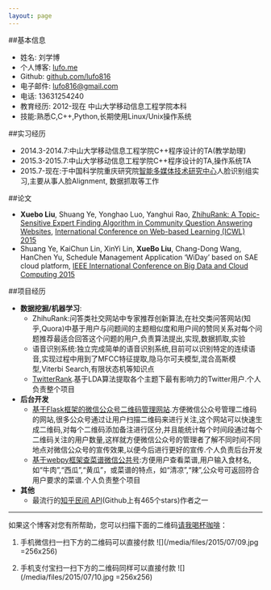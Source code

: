 ```yaml
---
layout: page
---
```

##基本信息

- 姓名: 刘学博
- 个人博客: [lufo.me](http://lufo.me/archive.html)
- Github: [github.com/lufo816](https://github.com/lufo816)
- 电子邮件: [lufo816@gmail.com](mailto:lufo816@gmail.com)
- 电话: 13631254240
- 教育经历: 2012-现在 中山大学移动信息工程学院本科
- 技能:熟悉C,C++,Python,长期使用Linux/Unix操作系统
	
##实习经历
- 2014.3-2014.7:中山大学移动信息工程学院C++程序设计的TA(教学助理)
- 2015.3-2015.7:中山大学移动信息工程学院C++程序设计的TA,操作系统TA
- 2015.7-现在:于中国科学院重庆研究院[智能多媒体技术研究中心](http://www.cigit.cas.cn/jggk/ggkypt/201403/t20140328_4082809.html)人脸识别组实习,主要从事人脸Alignment, 数据抓取等工作

##论文
- **Xuebo Liu**, Shuang Ye, Yonghao Luo, Yanghui Rao, [ZhihuRank: A Topic-Sensitive Expert Finding Algorithm in Community Question Answering Websites](/docs/ZhihuRank.pdf), [International Conference on Web-based Learning (ICWL) 2015](http://www.cityu.edu.hk/merc/icwl/icwl2015home.htm)
- Shuang Ye, KaiChun Lin, XinYi Lin, **XueBo Liu**, Chang-Dong Wang, HanChen Yu, Schedule Management Application ‘WiDay’ based on SAE cloud platform, [IEEE International  Conference on Big Data and Cloud Computing 2015](http://www.cybermatics.org/SWC2015/CBD/CBD2015.htm)


##项目经历

- **数据挖掘/机器学习**:
	- ZhihuRank:问答类社交网站中专家推荐创新算法,在社交类问答网站(知乎,Quora)中基于用户与问题间的主题相似度和用户间的赞同关系对每个问题推荐最适合回答这个问题的用户,负责算法提出,实现,数据抓取,实验
	- 语音识别系统:独立完成简单的语音识别系统,目前可以识别特定的连续语音,实现过程中用到了MFCC特征提取,隐马尔可夫模型,混合高斯模型,Viterbi Search,有限状态机等知识点
	- [TwitterRank](https://github.com/lufo816/TwitterRank).基于LDA算法提取各个主题下最有影响力的Twitter用户.个人负责整个项目
- **后台开发**
	- [基于Flask框架的微信公众号二维码管理网站](https://github.com/lufo816/WeiXinPublicAccountFollowedByQRAnalysis).方便微信公众号管理二维码的网站,很多公众号通过让用户扫描二维码来进行关注,这个网站可以快速生成二维码,对每个二维码添加备注进行区分,并且能统计每个时间段通过每个二维码关注的用户数量,这样就方便微信公众号的管理者了解不同时间不同地点对微信公众号的宣传效果,以便今后进行更好的宣传.个人负责后台开发
	- [基于webpy框架查菜谱微信公共号](https://github.com/lufo816/WeiXinCookbook):方便用户查看菜谱,用户输入食材名,如“牛肉”,“西瓜”,“黄瓜”，或菜谱的特点，如“清凉”,“辣”,公众号可返回符合用户要求的菜谱.个人负责整个项目
- **其他**
	- 最流行的[知乎民间 API](https://github.com/egrcc/zhihu-python)(Github上有465个stars)作者之一
	
-----

如果这个博客对您有所帮助，您可以扫描下面的二维码[请我喝杯咖啡](http://lufo.me/to_buy_list.html)：

1. 手机微信扫一扫下方的二维码可以直接付款
![](/media/files/2015/07/09.jpg =256x256) 

2. 手机支付宝扫一扫下方的二维码同样可以直接付款
![](/media/files/2015/07/10.jpg =256x256)